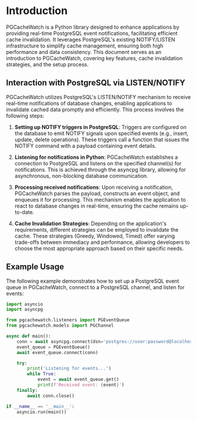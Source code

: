 # Introduction

PGCacheWatch is a Python library designed to enhance applications by providing real-time PostgreSQL event notifications, facilitating efficient cache invalidation. It leverages PostgreSQL's existing NOTIFY/LISTEN infrastructure to simplify cache management, ensuring both high performance and data consistency. This document serves as an introduction to PGCacheWatch, covering key features, cache invalidation strategies, and the setup process.

## Interaction with PostgreSQL via LISTEN/NOTIFY

PGCacheWatch utilizes PostgreSQL's LISTEN/NOTIFY mechanism to receive real-time notifications of database changes, enabling applications to invalidate cached data promptly and efficiently. This process involves the following steps:

1. **Setting up NOTIFY triggers in PostgreSQL**: Triggers are configured on the database to emit NOTIFY signals upon specified events (e.g., insert, update, delete operations). These triggers call a function that issues the NOTIFY command with a payload containing event details.

2. **Listening for notifications in Python**: PGCacheWatch establishes a connection to PostgreSQL and listens on the specified channel(s) for notifications. This is achieved through the asyncpg library, allowing for asynchronous, non-blocking database communication.

3. **Processing received notifications**: Upon receiving a notification, PGCacheWatch parses the payload, constructs an event object, and enqueues it for processing. This mechanism enables the application to react to database changes in real-time, ensuring the cache remains up-to-date.

4. **Cache Invalidation Strategies**: Depending on the application's requirements, different strategies can be employed to invalidate the cache. These strategies (Greedy, Windowed, Timed) offer varying trade-offs between immediacy and performance, allowing developers to choose the most appropriate approach based on their specific needs.

## Example Usage

The following example demonstrates how to set up a PostgreSQL event queue in PGCacheWatch, connect to a PostgreSQL channel, and listen for events:

```python
import asyncio
import asyncpg

from pgcachewatch.listeners import PGEventQueue
from pgcachewatch.models import PGChannel

async def main():
    conn = await asyncpg.connect(dsn='postgres://user:password@localhost/dbname')
    event_queue = PGEventQueue()
    await event_queue.connect(conn)

    try:
        print('Listening for events...')
        while True:
            event = await event_queue.get()
            print(f'Received event: {event}')
    finally:
        await conn.close()

if __name__ == '__main__':
    asyncio.run(main())
```